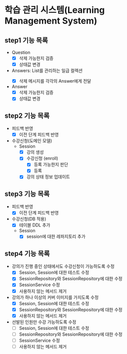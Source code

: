 # 학습 관리 시스템(Learning Management System)

## step1 기능 목록

* Question
    * [X] 삭제 가능한지 검증
    * [X] 상태값 변경
* Answers: List<Answer>를 관리하는 일급 컬렉션
    * [X] 삭제 메시지를 각각의 Answer에게 전달
* Answer
    * [X] 삭제 가능한지 검증
    * [X] 상태값 변경

## step2 기능 목록

* 피드백 반영
    * [X] 이전 단계 피드백 반영
* 수강신청(도메인 모델)
    * Session
        * [X] 강의 생성
        * [X] 수강신청 (enroll)
            * [X] 등록 가능한지 판단
            * [X] 등록
        * [X] 강의 상태 정보 업데이트

## step3 기능 목록

* 피드백 반영
    * [X] 이전 단계 피드백 반영
* 수강신청(DB 적용)
    * [X] 테이블 DDL 추가
    * Session
        * [X] session에 대한 레파지토리 추가

## step4 기능 목록

* 강의가 진행 중인 상태에서도 수강신청이 가능하도록 수정
    * [X] Session, Session에 대한 테스트 수정
    * [X] SessionRepository와 SessionRepository에 대한 수정
    * [X] SessionService 수정
    * [X] 사용하지 않는 메서드 제거
* 강의가 하나 이상의 커버 이미지를 가지도록 수정
    * [X] Session, Session에 대한 테스트 수정
    * [X] SessionRepository와 SessionRepository에 대한 수정
    * [X] 사용하지 않는 메서드 제거
* 선발된 인원만 수강 가능하도록 수정
    * [ ] Session, Session에 대한 테스트 수정
    * [ ] SessionRepository와 SessionRepository에 대한 수정
    * [ ] SessionService 수정
    * [ ] 사용하지 않는 메서드 제거